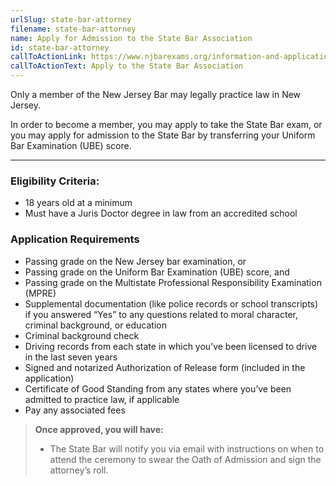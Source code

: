 ```yaml
---
urlSlug: state-bar-attorney
filename: state-bar-attorney
name: Apply for Admission to the State Bar Association
id: state-bar-attorney
callToActionLink: https://www.njbarexams.org/information-and-applications
callToActionText: Apply to the State Bar Association
---
```


Only a member of the New Jersey Bar may legally practice law in New Jersey.

In order to become a member, you may apply to take the State Bar exam, or you may apply for admission to the State Bar by transferring your Uniform Bar Examination (UBE) score.

---

### Eligibility Criteria:

- 18 years old at a minimum
- Must have a Juris Doctor degree in law from an accredited school

### Application Requirements

- Passing grade on the New Jersey bar examination, or
- Passing grade on the Uniform Bar Examination (UBE) score, and
- Passing grade on the Multistate Professional Responsibility Examination (MPRE)
- Supplemental documentation (like police records or school transcripts) if you answered “Yes” to any questions related to moral character, criminal background, or education
- Criminal background check
- Driving records from each state in which you’ve been licensed to drive in the last seven years
- Signed and notarized Authorization of Release form (included in the application)
- Certificate of Good Standing from any states where you’ve been admitted to practice law, if applicable
- Pay any associated fees

> **Once approved, you will have:**
>
> - The State Bar will notify you via email with instructions on when to attend the ceremony to swear the Oath of Admission and sign the attorney’s roll.
